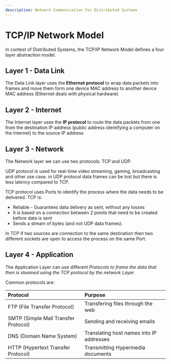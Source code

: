 ```yaml
---
description: Network Communication For Distributed Systems
---
```


# TCP/IP Network Model

In contest of Distributed Systems, the TCP/IP Network Model defines a four layer abstraction model.

## Layer 1 - Data Link

The Data Link layer uses the **Ethernet protocol** to wrap data packets into frames and move them form one device MAC address to another device MAC address \(Ethernet deals with physical hardware\)

## Layer 2 - Internet

The Internet layer uses the **IP protocol** to route the data packets from one from the destination IP address \(public address identifying a computer on the Internet\) to the source IP address 

## Layer 3 - Network

The Network layer we can use two protocols: TCP and UDP.

UDP protocol is used for real-time video streaming, gaming, broadcasting and other use case. in UDP protocol data frames can be lost but there is less latency compared to TCP.

TCP protocol uses Ports to identify the process where the data needs to be delivered. TCP  is:

* Reliable - Guarantees data delivery as sent, without any losses
* It is based on a connection between 2 points that need to be created before data is sent 
* Sends a stream of bytes \(and not UDP data frames\).

In TCP if two sources are connection to the same destination then two different sockets are open to access the process on the same Port.

##  Layer 4 - Application 

The Application Layer can use different _Protocols to frame the data that then is steamed using the TCP protocol by the network Layer._

Common protocols are:

| Protocol | Purpose |
| :--- | :--- |
| FTP \(File Transfer Protocol\) | Transfering files through the web |
| SMTP \(Simple Mail Transfer Protocol\) | Sending and receiving emails |
| DNS \(Domain Name System\) | Translating host names into IP addresses |
| HTTP \(Hypertext Transfer Protocol\) | Transmitting Hypermedia documents |





